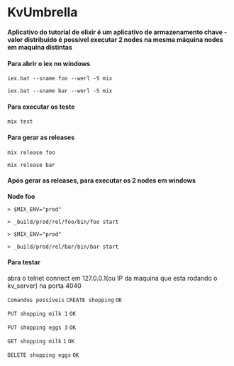 # KvUmbrella

**Aplicativo do tutorial de elixir é um aplicativo de armazenamento chave - valor distribuido é possível executar 2 nodes na mesma máquina nodes em maquina distintas**

#### Para abrir o iex no windows
`iex.bat --sname foo --werl -S mix`

`iex.bat --sname bar --werl -S mix`

#### Para executar os teste
`mix test`

#### Para gerar as releases
`mix release foo`

`mix release bar`

#### Após gerar as releases, para executar os 2 nodes em windows
**Node foo**

`> $MIX_ENV="prod"`

`> _build/prod/rel/foo/bin/foo start`

`> $MIX_ENV="prod"`

`> _build/prod/rel/bar/bin/bar start`

#### Para testar 
abra o telnet connect em 127.0.0.1(ou IP da maquina que esta rodando o kv_server) na porta 4040

`Comandos possíveis`
`CREATE shopping`
`OK`

`PUT shopping milk 1`
`OK`

`PUT shopping eggs 3`
`OK`

`GET shopping milk`
`1`
`OK`

`DELETE shopping eggs`
`OK`
